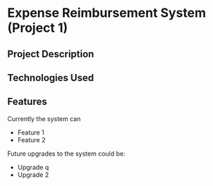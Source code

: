 # Expense Reimbursement System (Project 1)

## Project Description

## Technologies Used

## Features
Currently the system can
  - Feature 1
  - Feature 2

Future upgrades to the system could be:
  - Upgrade q
  - Upgrade 2

